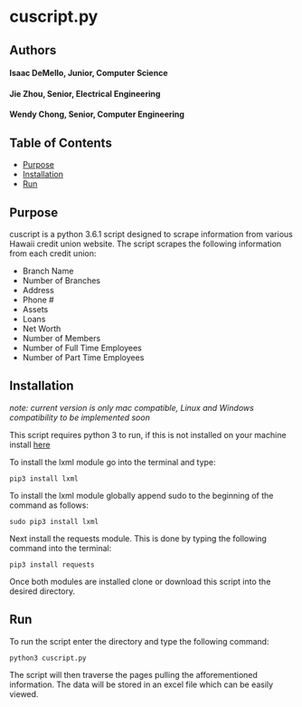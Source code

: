 # cuscript.py

## Authors

#### Isaac DeMello, Junior, Computer Science

#### Jie Zhou, Senior, Electrical Engineering

#### Wendy Chong, Senior, Computer Engineering

## Table of Contents

* [Purpose](#purpose)
* [Installation](#installation)
* [Run](#run)

## Purpose

cuscript is a python 3.6.1 script designed to scrape information from various Hawaii credit union website. The script scrapes the following information from each credit union: 

* Branch Name
* Number of Branches
* Address
* Phone #
* Assets
* Loans
* Net Worth
* Number of Members
* Number of Full Time Employees
* Number of Part Time Employees 

## Installation

*note: current version is only mac compatible, Linux and Windows compatibility to be implemented soon*

This script requires python 3 to run, if this is not installed on your machine install [here](https://www.python.org/downloads/)

To install the lxml module go into the terminal and type:
   
```pip3 install lxml```

To install the lxml module globally append sudo to the beginning of the command as follows:

```sudo pip3 install lxml```

Next install the requests module. This is done by typing the following command into the terminal:

```pip3 install requests```

Once both modules are installed clone or download this script into the desired directory.

## Run

To run the script enter the directory and type the following command:

```python3 cuscript.py```

The script will then traverse the pages pulling the afforementioned information. The data will be stored in an excel file which can be easily viewed.




